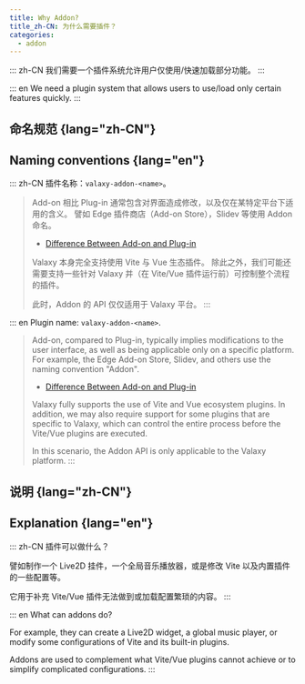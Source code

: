```yaml
---
title: Why Addon?
title_zh-CN: 为什么需要插件？
categories:
  - addon
---
```


::: zh-CN
我们需要一个插件系统允许用户仅使用/快速加载部分功能。
:::

::: en
We need a plugin system that allows users to use/load only certain features quickly.
:::

## 命名规范 {lang="zh-CN"}
## Naming conventions {lang="en"}

::: zh-CN
插件名称：`valaxy-addon-<name>`。

> Add-on 相比 Plug-in 通常包含对界面造成修改，以及仅在某特定平台下适用的含义。
> 譬如 Edge 插件商店（Add-on Store），Slidev 等使用 Addon 命名。
>
> - [Difference Between Add-on and Plug-in](http://www.differencebetween.net/technology/difference-between-add-on-and-plug-in/)
>
> Valaxy 本身完全支持使用 Vite 与 Vue 生态插件。
> 除此之外，我们可能还需要支持一些针对 Valaxy 并（在 Vite/Vue 插件运行前）可控制整个流程的插件。
>
> 此时，Addon 的 API 仅仅适用于 Valaxy 平台。
:::

::: en
Plugin name: `valaxy-addon-<name>`.

> Add-on, compared to Plug-in, typically implies modifications to the user interface, as well as being applicable only on a specific platform.
> For example, the Edge Add-on Store, Slidev, and others use the naming convention "Addon".
>
> - [Difference Between Add-on and Plug-in](http://www.differencebetween.net/technology/difference-between-add-on-and-plug-in/)
>
> Valaxy fully supports the use of Vite and Vue ecosystem plugins.
> In addition, we may also require support for some plugins that are specific to Valaxy, which can control the entire process before the Vite/Vue plugins are executed.
>
> In this scenario, the Addon API is only applicable to the Valaxy platform.
:::

## 说明 {lang="zh-CN"}
## Explanation {lang="en"}

::: zh-CN
插件可以做什么？

譬如制作一个 Live2D 挂件，一个全局音乐播放器，或是修改 Vite 以及内置插件的一些配置等。

它用于补充 Vite/Vue 插件无法做到或加载配置繁琐的内容。
:::

::: en
What can addons do?

For example, they can create a Live2D widget, a global music player, or modify some configurations of Vite and its built-in plugins.

Addons are used to complement what Vite/Vue plugins cannot achieve or to simplify complicated configurations.
:::
